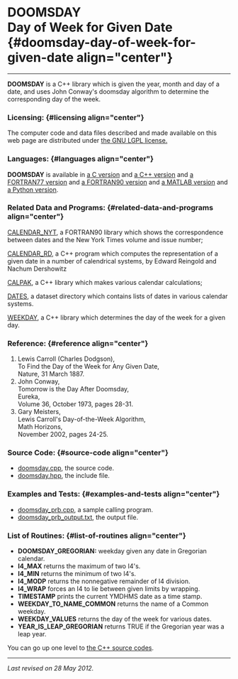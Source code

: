 DOOMSDAY\
Day of Week for Given Date {#doomsday-day-of-week-for-given-date align="center"}
==========================

------------------------------------------------------------------------

**DOOMSDAY** is a C++ library which is given the year, month and day of
a date, and uses John Conway's doomsday algorithm to determine the
corresponding day of the week.

### Licensing: {#licensing align="center"}

The computer code and data files described and made available on this
web page are distributed under [the GNU LGPL
license.](../../txt/gnu_lgpl.txt)

### Languages: {#languages align="center"}

**DOOMSDAY** is available in [a C
version](../../c_src/doomsday/doomsday.html) and [a C++
version](../../cpp_src/doomsday/doomsday.html) and [a FORTRAN77
version](../../f77_src/doomsday/doomsday.html) and [a FORTRAN90
version](../../f_src/doomsday/doomsday.html) and [a MATLAB
version](../../m_src/doomsday/doomsday.html) and [a Python
version](../../py_src/doomsday/doomsday.html).

### Related Data and Programs: {#related-data-and-programs align="center"}

[CALENDAR\_NYT](../../f_src/calendar_nyt/calendar_nyt.html), a FORTRAN90
library which shows the correspondence between dates and the New York
Times volume and issue number;

[CALENDAR\_RD](../../cpp_src/calendar_rd/calendar_rd.html), a C++
program which computes the representation of a given date in a number of
calendrical systems, by Edward Reingold and Nachum Dershowitz

[CALPAK](../../cpp_src/calpak/calpak.html), a C++ library which makes
various calendar calculations;

[DATES](../../datasets/dates/dates.html), a dataset directory which
contains lists of dates in various calendar systems.

[WEEKDAY](../../cpp_src/weekday/weekday.html), a C++ library which
determines the day of the week for a given day.

### Reference: {#reference align="center"}

1.  Lewis Carroll (Charles Dodgson),\
    To Find the Day of the Week for Any Given Date,\
    Nature, 31 March 1887.
2.  John Conway,\
    Tomorrow is the Day After Doomsday,\
    Eureka,\
    Volume 36, October 1973, pages 28-31.
3.  Gary Meisters,\
    Lewis Carroll's Day-of-the-Week Algorithm,\
    Math Horizons,\
    November 2002, pages 24-25.

### Source Code: {#source-code align="center"}

-   [doomsday.cpp](doomsday.cpp), the source code.
-   [doomsday.hpp](doomsday.hpp), the include file.

### Examples and Tests: {#examples-and-tests align="center"}

-   [doomsday\_prb.cpp](doomsday_prb.cpp), a sample calling program.
-   [doomsday\_prb\_output.txt](doomsday_prb_output.txt), the output
    file.

### List of Routines: {#list-of-routines align="center"}

-   **DOOMSDAY\_GREGORIAN:** weekday given any date in Gregorian
    calendar.
-   **I4\_MAX** returns the maximum of two I4's.
-   **I4\_MIN** returns the minimum of two I4's.
-   **I4\_MODP** returns the nonnegative remainder of I4 division.
-   **I4\_WRAP** forces an I4 to lie between given limits by wrapping.
-   **TIMESTAMP** prints the current YMDHMS date as a time stamp.
-   **WEEKDAY\_TO\_NAME\_COMMON** returns the name of a Common weekday.
-   **WEEKDAY\_VALUES** returns the day of the week for various dates.
-   **YEAR\_IS\_LEAP\_GREGORIAN** returns TRUE if the Gregorian year was
    a leap year.

You can go up one level to [the C++ source codes](../cpp_src.html).

------------------------------------------------------------------------

*Last revised on 28 May 2012.*
